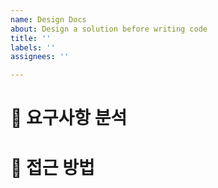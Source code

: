 ```yaml
---
name: Design Docs
about: Design a solution before writing code
title: ''
labels: ''
assignees: ''

---
```


# 📝 요구사항 분석

# 🎯 접근 방법
